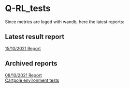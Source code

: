 # Q-RL_tests
Since metrics are loged with wandb, here the latest reports:


## Latest result report
[15/10/2021 Report](https://wandb.ai/lautaro-hickmann/Catcher-Simplified/reports/15-10-2021-Report--VmlldzoxMTE5NzI0?accessToken=5evavwkr3rd4oiud890g1efb0uodrgdc0ackklgxzms4zx4s51oncdd83s1uyrmk)


## Archived reports
[08/10/2021 Report](https://wandb.ai/lautaro-hickmann/Catcher-Simplified/reports/08-10-2021-Report--VmlldzoxMDk3MzMx?accessToken=qf4d6zskoeabpajznoi464jh1rbjp8vufrswns6tdkp79124zk1n7w69tsa5d5it)  
[Cartpole environment tests](https://wandb.ai/lautaro-hickmann/CartPole-V1/reports/CartPole-env-tests--VmlldzoxMDUwNDQz?accessToken=pp71wyamsm8sm84hu19qkmnhupj9hm8icg2l0c4l2mg9ap5iwk1lu9xetaulf930)
